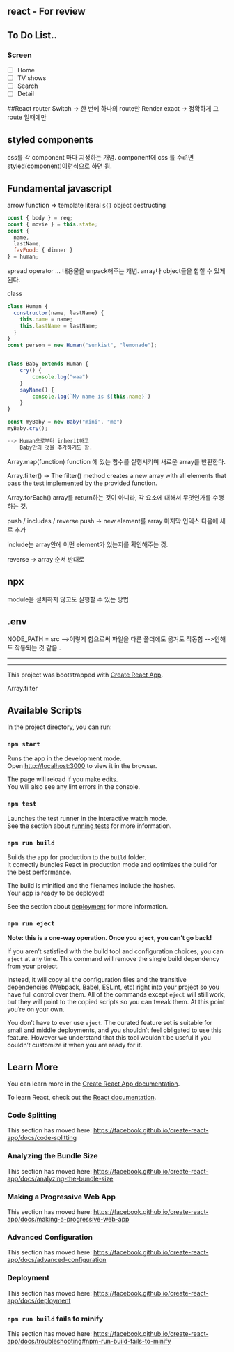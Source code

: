 ## react - For review

## To Do List..

### Screen

- [ ] Home
- [ ] TV shows
- [ ] Search
- [ ] Detail

##React router
Switch -> 한 번에 하나의 route만 Render
exact -> 정확하게 그 route 일때에만

## styled components

css를 각 component 마다 지정하는 개념.
component에 css 를 주려면 styled(component)이런식으로 하면 됨.

## Fundamental javascript

arrow function
=>
template literal
`${}`
object destructing

```js
const { body } = req;
const { movie } = this.state;
const {
  name,
  lastName,
  favFood: { dinner }
} = human;
```

spread operator
...
내용물을 unpack해주는 개념.
array나 object들을 합칠 수 있게 된다.

class

```js
class Human {
  constructor(name, lastName) {
    this.name = name;
    this.lastName = lastName;
  }
}
const person = new Human("sunkist", "lemonade");


class Baby extends Human {
    cry() {
        console.log("waa")
    }
    sayName() {
        console.log(`My name is ${this.name}`)
    }
}

const myBaby = new Baby("mini", "me")
myBaby.cry();

--> Human으로부터 inherit하고
    Baby만의 것을 추가하기도 함.
```

Array.map(function)
function 에 있는 함수를 실행시키며 새로운 array를 반환한다.

Array.filter()
-> The filter() method creates a new array with all elements that pass the test implemented by the provided function.

Array.forEach()
array를 return하는 것이 아니라,
각 요소에 대해서 무엇인가를 수행하는 것.

push / includes / reverse
push -> new element를 array 마지막 인덱스 다음에 새로 추가

include는 array안에 어떤 element가 있는지를 확인해주는 것.

reverse -> array 순서 반대로

## npx

module을 설치하지 않고도
실행할 수 있는 방법

## .env

NODE_PATH = src
-->이렇게 함으로써 파일을 다른 폴더에도 옮겨도 작동함
-->안해도 작동되는 것 같음..

---

---

This project was bootstrapped with [Create React App](https://github.com/facebook/create-react-app).

Array.filter

## Available Scripts

In the project directory, you can run:

### `npm start`

Runs the app in the development mode.<br>
Open [http://localhost:3000](http://localhost:3000) to view it in the browser.

The page will reload if you make edits.<br>
You will also see any lint errors in the console.

### `npm test`

Launches the test runner in the interactive watch mode.<br>
See the section about [running tests](https://facebook.github.io/create-react-app/docs/running-tests) for more information.

### `npm run build`

Builds the app for production to the `build` folder.<br>
It correctly bundles React in production mode and optimizes the build for the best performance.

The build is minified and the filenames include the hashes.<br>
Your app is ready to be deployed!

See the section about [deployment](https://facebook.github.io/create-react-app/docs/deployment) for more information.

### `npm run eject`

**Note: this is a one-way operation. Once you `eject`, you can’t go back!**

If you aren’t satisfied with the build tool and configuration choices, you can `eject` at any time. This command will remove the single build dependency from your project.

Instead, it will copy all the configuration files and the transitive dependencies (Webpack, Babel, ESLint, etc) right into your project so you have full control over them. All of the commands except `eject` will still work, but they will point to the copied scripts so you can tweak them. At this point you’re on your own.

You don’t have to ever use `eject`. The curated feature set is suitable for small and middle deployments, and you shouldn’t feel obligated to use this feature. However we understand that this tool wouldn’t be useful if you couldn’t customize it when you are ready for it.

## Learn More

You can learn more in the [Create React App documentation](https://facebook.github.io/create-react-app/docs/getting-started).

To learn React, check out the [React documentation](https://reactjs.org/).

### Code Splitting

This section has moved here: https://facebook.github.io/create-react-app/docs/code-splitting

### Analyzing the Bundle Size

This section has moved here: https://facebook.github.io/create-react-app/docs/analyzing-the-bundle-size

### Making a Progressive Web App

This section has moved here: https://facebook.github.io/create-react-app/docs/making-a-progressive-web-app

### Advanced Configuration

This section has moved here: https://facebook.github.io/create-react-app/docs/advanced-configuration

### Deployment

This section has moved here: https://facebook.github.io/create-react-app/docs/deployment

### `npm run build` fails to minify

This section has moved here: https://facebook.github.io/create-react-app/docs/troubleshooting#npm-run-build-fails-to-minify
